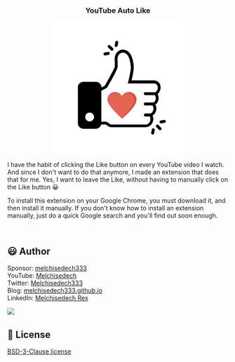 
<div align='center'>

### <b>YouTube Auto Like</b>

<img src="images/like.png" width="300px" />

</div>

I have the habit of clicking the Like button on every YouTube video I watch. And since I don't want to do that anymore, I made an extension that does that for me. Yes, I want to leave the Like, without having to manually click on the Like button 😀

To install this extension on your Google Chrome, you must download it, and then install it manually. If you don't know how to install an extension manually, just do a quick Google search and you'll find out soon enough.


<br>

:smiley: Author
---

Sponsor: [melchisedech333](https://github.com/sponsors/melchisedech333)<br>
YouTube: [Melchisedech](https://www.youtube.com/channel/UC4Sh4wxncr5arnydpUfWPKw)<br>
Twitter: [Melchisedech333](https://twitter.com/Melchisedech333)<br>
Blog: [melchisedech333.github.io](https://melchisedech333.github.io/)<br>
LinkedIn: [Melchisedech Rex](https://www.linkedin.com/in/melchisedech-rex-724152235/)

<img src="https://github.com/melchisedech333.png?size=200" height="100" />

<br>

:scroll: License
---

[ BSD-3-Clause license](./license)



